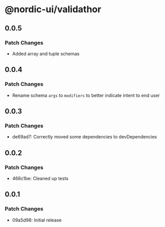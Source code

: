 # @nordic-ui/validathor

## 0.0.5

### Patch Changes

- Added array and tuple schemas

## 0.0.4

### Patch Changes

- Rename schema `args` to `modifiers` to better indicate intent to end user

## 0.0.3

### Patch Changes

- de69ad7: Correctly moved some dependencies to devDependencies

## 0.0.2

### Patch Changes

- 466c1be: Cleaned up tests

## 0.0.1

### Patch Changes

- 09a5d98: Initial release
